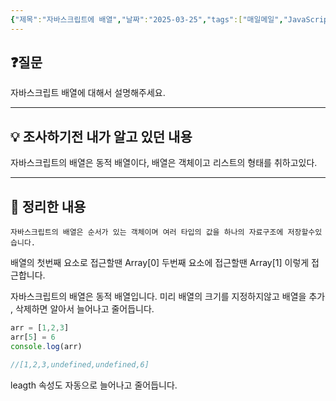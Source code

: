 ```yaml
---
{"제목":"자바스크립트에 배열","날짜":"2025-03-25","tags":["매일메일","JavaScript"],"dg-publish":true,"permalink":"/매일메일/25년3월/JS Array/","dgPassFrontmatter":true,"updated":"2025-05-08T04:40:16.780+09:00"}
---
```


## ❓질문

자바스크립트 배열에 대해서 설명해주세요.

----
## 💡 조사하기전 내가 알고 있던 내용

자바스크립트의 배열은 동적 배열이다, 배열은 객체이고 리스트의 형태를 취하고있다.

---
## 🏫 정리한 내용

`자바스크립트의 배열은 순서가 있는 객체이며 여러 타입의 값을 하나의 자료구조에 저장할수있습니다.` 

배열의  첫번째 요소로 접근할땐 Array[0] 두번째 요소에 접근할땐 Array[1] 이렇게 접근합니다.

자바스크립트의 배열은 동적 배열입니다.  미리 배열의 크기를 지정하지않고 배열을 추가 , 삭제하면 알아서 늘어나고 줄어듭니다.

```js
arr = [1,2,3]
arr[5] = 6
console.log(arr)

//[1,2,3,undefined,undefined,6]
```

leagth 속성도 자동으로 늘어나고 줄어듭니다.